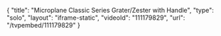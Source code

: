 {
    "title": "Microplane Classic Series Grater\/Zester with Handle",
    "type": "solo",
    "layout": "iframe-static",
    "videoId": "111179829",
    "url": "\/tvpembed\/111179829"
}